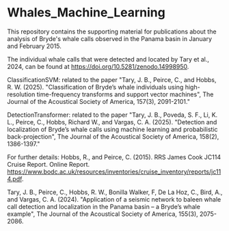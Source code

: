 # Whales_Machine_Learning

This repository contains the supporting material for publications about the analysis of Bryde's whale calls observed in the Panama basin in January and February 2015.

The individual whale calls that were detected and located by Tary et al., 2024, can be found at https://doi.org/10.5281/zenodo.14998950.

ClassificationSVM: related to the paper "Tary, J. B., Peirce, C., and Hobbs, R. W. (2025). "Classification of Bryde’s whale individuals using high-resolution time-frequency transforms and support vector machines", The Journal of the Acoustical Society of America, 157(3), 2091-2101."

DetectionTransformer: related to the paper "Tary, J. B., Poveda, S. F., Li, K. L., Peirce, C., Hobbs, Richard W., and Vargas, C. A. (2025). "Detection and localization of Bryde’s whale calls using machine learning and probabilistic back-projection", The Journal of the Acoustical Society of America, 158(2), 1386-1397."

For further details:
Hobbs, R., and Peirce, C. (2015). RRS James Cook JC114 Cruise Report. Online Report. https://www.bodc.ac.uk/resources/inventories/cruise_inventory/reports/jc114.pdf.

Tary, J. B., Peirce, C., Hobbs, R. W., Bonilla Walker, F, De La Hoz, C., Bird, A., and Vargas, C. A. (2024). "Application of a seismic network to baleen whale call detection and localization in the Panama basin – a Bryde’s whale example", The Journal of the Acoustical Society of America, 155(3), 2075-2086.
